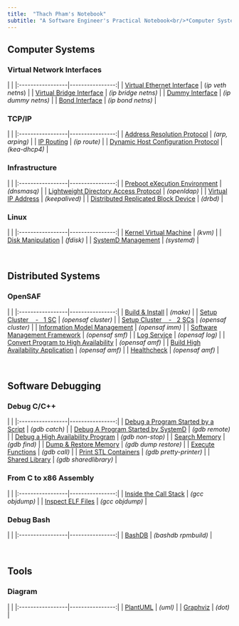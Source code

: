 ```yaml
---
title:  "Thach Pham's Notebook"
subtitle: "A Software Engineer's Practical Notebook<br/>*Computer Systems - Distributed Systems - Software Debugging*"
---
```



## Computer Systems
### Virtual Network Interfaces
| |
|:-----------------|----------------:|
| [Virtual Ethernet Interface](html/veth.html) | (*ip veth netns*) |
| [Virtual Bridge Interface](html/vbridge.html) | *(ip bridge netns)* |
| [Dummy Interface](html/vdummy-interface.html) | *(ip dummy netns)* |
| [Bond Interface](html/vbond-interface.html) | *(ip bond netns)* |


### TCP/IP
| |
|:-----------------|----------------:|
| [Address Resolution Protocol](html/arp.html) | *(arp, arping)* |
| [IP Routing](html/ip-routing.html) | *(ip route)* |
| [Dynamic Host Configuration Protocol](html/dhcp.html) | *(kea-dhcp4)* |

### Infrastructure
| |
|:-----------------|----------------:|
| [Preboot eXecution Environment](html/pxe.html) | *(dnsmasq)* |
| [Lightweight Directory Access Protocol](html/ldap.html) | *(openldap)* |
| [Virtual IP Address](html/vip.html) | *(keepalived)* |
| [Distributed Replicated Block Device](html/drbd.html) | *(drbd)* |


### Linux
| |
|:-----------------|----------------:|
| [Kernel Virtual Machine](html/kvm.html)           | *(kvm)*  |
| [Disk Manipulation](html/fdisk.html)   | *(fdisk)*  |
| [SystemD Management](html/systemd.html)           | *(systemd)*  |

<br>


## Distributed Systems
### OpenSAF
| |
|:-----------------|----------------:|
| [Build & Install](html/opensaf-install.html) | *(make)* |
| [Setup Cluster &nbsp;&nbsp; - &nbsp; 1 SC](html/opensaf-1sc.html) | *(opensaf cluster)* |
| [Setup Cluster &nbsp;&nbsp; - &nbsp; 2 SCs](html/opensaf-2sc.html) | *(opensaf cluster)* |
| [Information Model Management](html/opensaf-imm.html) | *(opensaf imm)* |
| [Software Management Framework](html/opensaf-smf.html) | *(opensaf smf)* |
| [Log Service](html/opensaf-log.html) | *(opensaf log)* |
| [Convert Program to High Availability](html/opensaf-amf-non-sa-aware.html) | *(opensaf amf)* |
| [Build High Availability Application](html/opensaf-amf-sa-aware.html) | *(opensaf amf)* |
| [Healthcheck](html/opensaf-healthcheck.html) | *(opensaf amf)* |

<br>


## Software Debugging
### Debug C/C++
| |
|:-----------------|----------------:|
| [Debug a Program Started by a Script](html/gdb-program-started-by-script.html)    | *(gdb catch)*     |
| [Debug A Program Started by SystemD](html/gdb-program-started-by-systemd.html)    | *(gdb remote)*    |
| [Debug a High Availability Program](html/gdb-ha-program.html) | *(gdb non-stop)* |
| [Search Memory](html/gdb-find.html)                   | *(gdb find)*  |
| [Dump & Restore Memory](html/gdb-dump-restore.html)   | *(gdb dump restore)*  |
| [Execute Functions](html/gdb-call.html)               | *(gdb call)*  |
| [Print STL Containers](html/gdb-stl.html)             | *(gdb pretty-printer)*   |
| [Shared Library](html/cpp-shared-library.html)        | *(gdb sharedlibrary)*   |


### From C to x86 Assembly
| |
|:-----------------|----------------:|
| [Inside the Call Stack](html/asm-callstack.html) | *(gcc objdump)* |
| [Inspect ELF Files](html/elf.html)                    | *(gcc objdump)*  |


### Debug Bash
| |
|:-----------------|----------------:|
| [BashDB](html/bashdb.html) | *(bashdb rpmbuild)* |

<br>


## Tools
### Diagram
| |
|:-----------------|----------------:|
| [PlantUML](html/plantuml.html) | *(uml)* |
| [Graphviz](html/graphviz.html) | *(dot)* |

